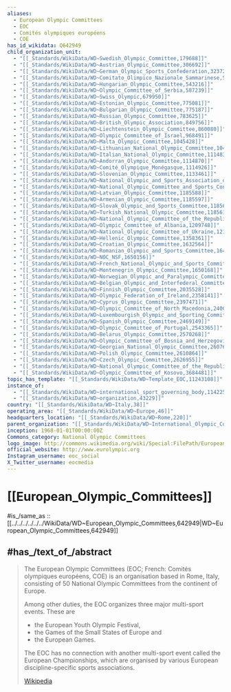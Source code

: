 ```yaml
---
aliases:
  - European Olympic Committees
  - EOC
  - Comités olympiques européens
  - COE
has_id_wikidata: Q642949
child_organization_unit:
  - "[[_Standards/WikiData/WD~Swedish_Olympic_Committee,179688]]"
  - "[[_Standards/WikiData/WD~Austrian_Olympic_Committee,306692]]"
  - "[[_Standards/WikiData/WD~German_Olympic_Sports_Confederation,323728]]"
  - "[[_Standards/WikiData/WD~Comitato_Olimpico_Nazionale_Sammarinese,516324]]"
  - "[[_Standards/WikiData/WD~Hungarian_Olympic_Committee,543216]]"
  - "[[_Standards/WikiData/WD~Olympic_Committee_of_Serbia,587239]]"
  - "[[_Standards/WikiData/WD~Swiss_Olympic,679950]]"
  - "[[_Standards/WikiData/WD~Estonian_Olympic_Committee,775081]]"
  - "[[_Standards/WikiData/WD~Bulgarian_Olympic_Committee,775187]]"
  - "[[_Standards/WikiData/WD~Russian_Olympic_Committee,783625]]"
  - "[[_Standards/WikiData/WD~British_Olympic_Association,849756]]"
  - "[[_Standards/WikiData/WD~Liechtenstein_Olympic_Committee,860080]]"
  - "[[_Standards/WikiData/WD~Olympic_Committee_of_Israel,968491]]"
  - "[[_Standards/WikiData/WD~Malta_Olympic_Committee,1045428]]"
  - "[[_Standards/WikiData/WD~Lithuanian_National_Olympic_Committee,1045788]]"
  - "[[_Standards/WikiData/WD~Italian_National_Olympic_Committee,1114833]]"
  - "[[_Standards/WikiData/WD~Andorran_Olympic_Committee,1114870]]"
  - "[[_Standards/WikiData/WD~Comité_Olympique_Monégasque,1114926]]"
  - "[[_Standards/WikiData/WD~Slovenian_Olympic_Committee,1133461]]"
  - "[[_Standards/WikiData/WD~National_Olympic_and_Sports_Association_of_Iceland,1133648]]"
  - "[[_Standards/WikiData/WD~National_Olympic_Committee_and_Sports_Confederation_of_Denmark,1164315]]"
  - "[[_Standards/WikiData/WD~Latvian_Olympic_Committee,1185588]]"
  - "[[_Standards/WikiData/WD~Armenian_Olympic_Committee,1185597]]"
  - "[[_Standards/WikiData/WD~Slovak_Olympic_and_Sports_Committee,1185604]]"
  - "[[_Standards/WikiData/WD~Turkish_National_Olympic_Committee,1185611]]"
  - "[[_Standards/WikiData/WD~National_Olympic_Committee_of_the_Republic_of_Azerbaijan,1208145]]"
  - "[[_Standards/WikiData/WD~Olympic_Committee_of_Albania,1209748]]"
  - "[[_Standards/WikiData/WD~National_Olympic_Committee_of_Ukraine,1210020]]"
  - "[[_Standards/WikiData/WD~Hellenic_Olympic_Committee,1358361]]"
  - "[[_Standards/WikiData/WD~Croatian_Olympic_Committee,1632564]]"
  - "[[_Standards/WikiData/WD~Romanian_Olympic_and_Sports_Committee,1648635]]"
  - "[[_Standards/WikiData/WD~NOC_NSF,1650156]]"
  - "[[_Standards/WikiData/WD~French_National_Olympic_and_Sports_Committee,1650165]]"
  - "[[_Standards/WikiData/WD~Montenegrin_Olympic_Committee,1650168]]"
  - "[[_Standards/WikiData/WD~Norwegian_Olympic_and_Paralympic_Committee_and_Confederation_of_Sports,1999116]]"
  - "[[_Standards/WikiData/WD~Belgian_Olympic_and_Interfederal_Committee,2021554]]"
  - "[[_Standards/WikiData/WD~Finnish_Olympic_Committee,2035528]]"
  - "[[_Standards/WikiData/WD~Olympic_Federation_of_Ireland,2358141]]"
  - "[[_Standards/WikiData/WD~Cyprus_Olympic_Committee,2397471]]"
  - "[[_Standards/WikiData/WD~Olympic_Committee_of_North_Macedonia,2400219]]"
  - "[[_Standards/WikiData/WD~Luxembourgish_Olympic_and_Sporting_Committee,2411931]]"
  - "[[_Standards/WikiData/WD~Spanish_Olympic_Committee,2469149]]"
  - "[[_Standards/WikiData/WD~Olympic_Committee_of_Portugal,2543365]]"
  - "[[_Standards/WikiData/WD~Belarus_Olympic_Committee,2570268]]"
  - "[[_Standards/WikiData/WD~Olympic_Committee_of_Bosnia_and_Herzegovina,2577457]]"
  - "[[_Standards/WikiData/WD~Georgian_National_Olympic_Committee,2607638]]"
  - "[[_Standards/WikiData/WD~Polish_Olympic_Committee,2610864]]"
  - "[[_Standards/WikiData/WD~Czech_Olympic_Committee,2626955]]"
  - "[[_Standards/WikiData/WD~National_Olympic_Committee_of_the_Republic_of_Moldova,3684417]]"
  - "[[_Standards/WikiData/WD~Olympic_Committee_of_Kosovo,3684481]]"
topic_has_template: "[[_Standards/WikiData/WD~Template_EOC,11243108]]"
instance_of:
  - "[[_Standards/WikiData/WD~international_sport_governing_body,11422536]]"
  - "[[_Standards/WikiData/WD~organization,43229]]"
country: "[[_Standards/WikiData/WD~Italy,38]]"
operating_area: "[[_Standards/WikiData/WD~Europe,46]]"
headquarters_location: "[[_Standards/WikiData/WD~Rome,220]]"
parent_organization: "[[_Standards/WikiData/WD~International_Olympic_Committee,40970]]"
inception: 1968-01-01T00:00:00Z
Commons_category: National Olympic Committees
logo_image: http://commons.wikimedia.org/wiki/Special:FilePath/European%20Olympic%20Committees%20%28wordmark%29.svg
official_website: http://www.eurolympic.org
Instagram_username: eoc_social
X_Twitter_username: eocmedia
---
```


# [[European_Olympic_Committees]] 

#is_/same_as :: [[../../../../../../WikiData/WD~European_Olympic_Committees,642949|WD~European_Olympic_Committees,642949]] 


## #has_/text_of_/abstract 

> The European Olympic Committees (EOC; French: Comités olympiques européens, COE) 
> is an organisation based in Rome, Italy, 
> consisting of 50 National Olympic Committees from the continent of Europe. 
> 
> Among other duties, the EOC organizes three major multi-sport events. 
> These are 
> - the European Youth Olympic Festival, 
> - the Games of the Small States of Europe and 
> - the European Games.
>
> The EOC has no connection with another multi-sport event called the European Championships, 
> which are organised by various European discipline-specific sports associations.
>
> [Wikipedia](https://en.wikipedia.org/wiki/European%20Olympic%20Committees) 

